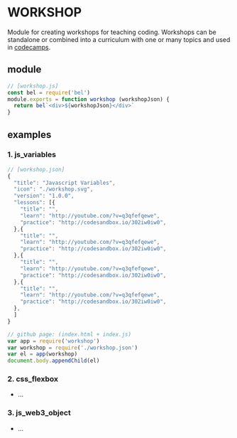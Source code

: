 # WORKSHOP
Module for creating workshops for teaching coding. Workshops can be standalone or combined into a curriculum with one or many topics and used in [codecamps](https://github.com/wizardamigos/codecamp).


## module
```javascript
// [workshop.js]
const bel = require('bel')
module.exports = function workshop (workshopJson) {
  return bel`<div>${workshopJson}</div>`
}
```

## examples

### 1. js_variables
```javascript
// [workshop.json]
{
  "title": "Javascript Variables",
  "icon": "./workshop.svg",
  "version": "1.0.0",
  "lessons": [{
    "title": "",
    "learn": "http://youtube.com/?v=q3qfefqewe",
    "practice": "http://codesandbox.io/302iw0iw0",
  },{
    "title": "",
    "learn": "http://youtube.com/?v=q3qfefqewe",
    "practice": "http://codesandbox.io/302iw0iw0",
  },{
    "title": "",
    "learn": "http://youtube.com/?v=q3qfefqewe",
    "practice": "http://codesandbox.io/302iw0iw0",
  },{
    "title": "",
    "learn": "http://youtube.com/?v=q3qfefqewe",
    "practice": "http://codesandbox.io/302iw0iw0",
  },
  ]
}
```
```javascript
// github page: (index.html + index.js)
var app = require('workshop')
var workshop = require('./workshop.json')
var el = app(workshop)
document.body.appendChild(el)
```

### 2. css_flexbox
* ...

### 3. js_web3_object
* ...

